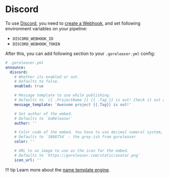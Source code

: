 # Discord

To use [Discord](https://discord.com/), you need
to [create a Webhook](https://support.discord.com/hc/en-us/articles/228383668-Intro-to-Webhooks), and set following
environment variables on your pipeline:

- `DISCORD_WEBHOOK_ID`
- `DISCORD_WEBHOOK_TOKEN`

After this, you can add following section to your `.goreleaser.yml` config:

```yaml
# .goreleaser.yml
announce:
  discord:
    # Whether its enabled or not.
    # Defaults to false.
    enabled: true

    # Message template to use while publishing.
    # Defaults to `{{ .ProjectName }} {{ .Tag }} is out! Check it out at {{ .ReleaseURL }}`
    message_template: 'Awesome project {{.Tag}} is out!'

    # Set author of the embed.
    # Defaults to `GoReleaser`
    author: ''

    # Color code of the embed. You have to use decimal numeral system, not hexadecimal.
    # Defaults to `3888754` - the grey-ish from goreleaser
    color: ''

    # URL to an image to use as the icon for the embed.
    # Defaults to `https://goreleaser.com/static/avatar.png`
    icon_url: ''
```

!!! tip
    Learn more about the [name template engine](/customization/templates/).
